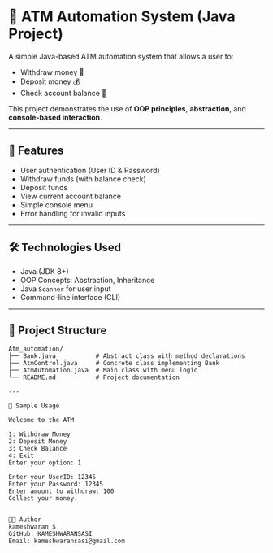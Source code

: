 # 🏧 ATM Automation System (Java Project)

A simple Java-based ATM automation system that allows a user to:
- Withdraw money 💸
- Deposit money 💰
- Check account balance 🧾

This project demonstrates the use of **OOP principles**, **abstraction**, and **console-based interaction**.

---

## 🚀 Features

- User authentication (User ID & Password)
- Withdraw funds (with balance check)
- Deposit funds
- View current account balance
- Simple console menu
- Error handling for invalid inputs

---

## 🛠️ Technologies Used

- Java (JDK 8+)
- OOP Concepts: Abstraction, Inheritance
- Java `Scanner` for user input
- Command-line interface (CLI)

---

## 📁 Project Structure

```plaintext
Atm_automation/
├── Bank.java           # Abstract class with method declarations
├── AtmControl.java     # Concrete class implementing Bank
├── AtmAutomation.java  # Main class with menu logic
└── README.md           # Project documentation

---

🎯 Sample Usage

Welcome to the ATM

1: Withdraw Money
2: Deposit Money
3: Check Balance
4: Exit
Enter your option: 1

Enter your UserID: 12345
Enter your Password: 12345
Enter amount to withdraw: 100
Collect your money.


👨‍💻 Author
kameshwaran S
GitHub: KAMESHWARANSASI
Email: kameshwaransasi@gmail.com
